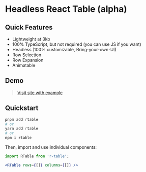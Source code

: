 # Headless React Table (alpha)

## Quick Features

- Lightweight at 3kb
- 100% TypeScript, but not required (you can use JS if you want)
- Headless (100% customizable, Bring-your-own-UI)
- Row Selection
- Row Expansion
- Animatable

## Demo

> [Visit site with example](https://rtable.vercel.app)

## Quickstart

```bash
pnpm add rtable
# or
yarn add rtable
# or
npm i rtable
```
Then, import and use individual components:

```jsx
import RTable from 'r-table';

<RTable rows={[]} columns={[]} />
```

